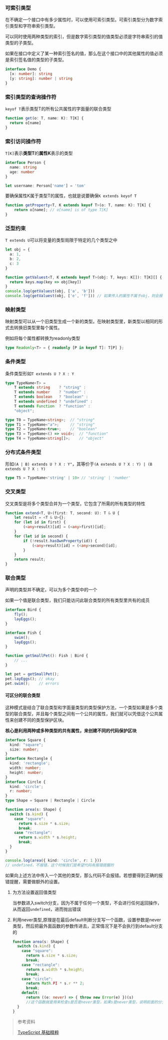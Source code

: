 ### 可索引类型

在不确定一个接口中有多少属性时，可以使用可索引类型。可索引类型分为数字索引类型和字符串索引类型。

可以同时使用两种类型的索引，但是数字索引类型的值类型必须是字符串索引的值类型的子类型。

如果在接口中定义了某一种索引签名的值，那么在这个接口中的其他属性的值必须是索引签名值的类型的子类型。

```typescript
interface Demo {
  [x: number]: string
  [y: string]: number | string
}
```





### 索引类型的查询操作符

`keyof T`表示类型T的所有公共属性的字面量的联合类型

```typescript
function get(o: T, name: K): T[K] {
  return o[name]
}
```





### 索引访问操作符

`T[K]`表示**类型T**的**属性K**表示的类型

```typescript
interface Person {
  name: string
  age: number
}

let username: Person['name'] = 'tom'
```

要确保属性K属于类型T的属性，也就是说要确保`K extends keyof T`

```typescript
function getProperty<T, K extends keyof T>(o: T, name: K): T[K] {
    return o[name]; // o[name] is of type T[K]
}
```



### 泛型约束

`T extends U`可以将变量的类型局限于特定的几个类型之中



```typescript
let obj = {
  a: 1,
  b: 2,
  c: 3
}

function getValuest<T, K extends keyof T>(obj: T, keys: K[]): T[K][] {
  return keys.map(key => obj[key])
}
console.log(getValuest(obj, ['a', 'b']))
console.log(getValuest(obj, ['e', 'f'])) // 如果传入的属性不属于obj，则会报错
```



### 映射类型

映射类型可以从一个旧类型生成一个新的类型。在映射类型里，新类型以相同的形式去转换旧类型里每个属性。

例如将每个属性都转换为readonly类型

```typescript
type Readonly<T> = { readonly [P in keyof T]: T[P] };
```



### 条件类型

条件类型形如`T extends U ? X : Y`

```typescript
type TypeName<T> =
    T extends string    ? "string" :
    T extends number    ? "number" :
    T extends boolean   ? "boolean" :
    T extends undefined ? "undefined" :
    T extends Function  ? "function" :
    "object";

type T0 = TypeName<string>;  // "string"
type T1 = TypeName<"a">;     // "string"
type T2 = TypeName<true>;    // "boolean"
type T3 = TypeName<() => void>;  // "function"
type T4 = TypeName<string[]>;    // "object"

```

### 分布式条件类型

形如`(A | B) extends U ? X : Y"`，其等价于`(A extends U ? X : Y) | (B extends U ? X : Y)`

```typescript
type T5 = TypeName<'string' | 10> // 'string' | 'number'
```





### 交叉类型

交叉类型是将多个类型合并为一个类型，它包含了所需的所有类型的特性

```typescript
function extend<T, U>(first: T, second: U): T & U {
    let result = <T & U>{};
    for (let id in first) {
        (<any>result)[id] = (<any>first)[id];
    }
    for (let id in second) {
        if (!result.hasOwnProperty(id)) {
            (<any>result)[id] = (<any>second)[id];
        }
    }
    return result;
}
```



### 联合类型

声明的类型并不确定，可以为多个类型中的一个

如果一个值是联合类型，我们只能访问此联合类型的所有类型里共有的成员

```typescript
interface Bird {
    fly();
    layEggs();
}

interface Fish {
    swim();
    layEggs();
}

function getSmallPet(): Fish | Bird {
    // ...
}

let pet = getSmallPet();
pet.layEggs(); // okay
pet.swim();    // errors
```



#### 可区分的联合类型

这种模式是结合了联合类型和字面量类型的类型保护方法，一个类型如果是多个类型的联合类型，并且每个类型之间有一个公共的属性，我们就可以凭借这个公共属性来创建不同的类型保护区块。

**核心是利用两种或多种类型的共有属性，来创建不同的代码保护区块**

```typescript
interface Square {
  kind: "square";
  size: number;
}
interface Rectangle {
  kind: 'rectangle';
  width: number;
  height: number;
}
interface Circle {
  kind: 'circle';
  r: number;
}
type Shape = Square | Rectangle | Circle

function area(s: Shape) {
  switch (s.kind) {
    case "square":
      return s.size * s.size;
      break;
    case "rectangle":
      return s.width * s.height;
      break;
  }
}

console.log(area({ kind: 'circle', r: 1 }))
// undefined，不报错，这个时候我们是希望代码有报错提醒的

```

如果向上述方法中传入一个其他的类型，那么代码不会报错。若想要得到正确的报错提醒，需要做额外的设置。

1. 为方法设置返回值类型

   当参数进入switch分支，因为不属于任何一个类型，不会进行任何返回操作，从而返回`undefined`，进而抛出错误

2. 利用never类型,原理是在最后default判断分支写一个函数，设置参数是never类型，然后把最外面函数的参数传进去，正常情况下是不会执行到default分支的

   ```typescript
   function area(s: Shape) {
     switch (s.kind) {
       case "square":
         return s.size * s.size;
         break;
       case "rectangle":
         return s.width * s.height;
         break;
       case "circle":
         return Math.PI * s.r ** 2;
         break;
       default:
         return ((e: never) => { throw new Error(e) })(s)
         //这个函数就是用来检查s是否是never类型，如果s是never类型，说明前面的分支全部覆盖了，如果s不是never类型，说明前面的分支有遗漏，就得需要补一下。
     }
   }
   ```





> 参考资料
>
> [TypeScript 基础精粹](<https://juejin.im/post/5da7de24e51d45249948429d#heading-68>)